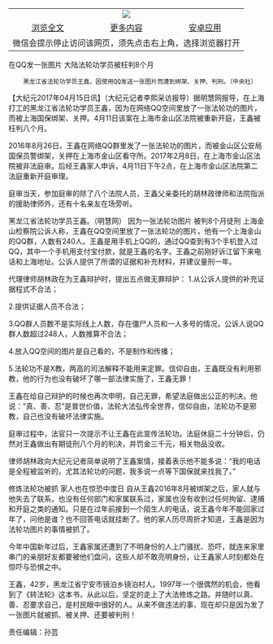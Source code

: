 

<table>
  <tr>
    <td align="center" colspan="3">
      <a href="https://github.com/ogate/ogate/blob/master/README.md"><img src="https://cloud.githubusercontent.com/assets/11880933/13434984/f430fae2-e012-11e5-814f-c2df1e82b247.jpg"/></a>
    </td>
  </tr>
  <tr>
    <td align="center">
      <a href="https://s3.ap-south-1.amazonaws.com/ogatem/oGate.htm?c817639&from=oNote">浏览全文</a>
    </td>
    <td align="center">
      <a href="https://s3.ap-south-1.amazonaws.com/ogatem/oGate.htm?from=oNote">更多内容</a>
    </td>
    <td align="center">
      <a href="https://raw.githubusercontent.com/ogate/up/master/ogate.apk">安卓应用</a>
    </td>
  </tr>
  <tr>
    <td align="center" colspan="3">
      微信会提示停止访问该网页，须先点击右上角，选择浏览器打开
    </td>
  </tr>
</table>    



在QQ发一张图片 大陆法轮功学员被枉判8个月






        黑龙江省法轮功学员王鑫，因使用QQ发送一张图片而遭到绑架、关押、判刑。（中央社）

【大纪元2017年04月15日讯】（大纪元记者李熙采访报导）据明慧网报导，在上海打工的黑龙江省法轮功学员王鑫，因为在网络QQ空间里放了一张法轮功的图片，而被上海国保绑架、关押。4月11日该案在上海市金山区法院被重新开庭，王鑫被枉判八个月。


2016年8月26日，王鑫在网络QQ群里发了一张法轮功的图片，而被金山区公安局国保员警绑架，关押在上海市金山区看守所。2017年2月8日，在上海市金山区法院被非法庭审。后经王鑫家人申诉，4月11日下午2点，在上海市金山区法院第二法庭重新开庭审理。


庭审当天，参加庭审的除了八个法院人员，王鑫父亲委托的胡林政律师和法院指派的援助律师外，还有十名亲友在场旁听。


黑龙江省法轮功学员王鑫。（明慧网）
因为一张法轮功图片 被判8个月徒刑
上海金山检察院公诉人称，王鑫在QQ空间里放了一张法轮功的图片，他有一个上海金山的QQ群，人数有240人。王鑫是用手机上QQ的，通过QQ查到有3个手机登入过QQ，其中一个手机用支付宝付款，就是王鑫的名字。王鑫之前刚好诉江留下来电话和上海地址。公诉人提供了所谓的证据和补充材料，并建议量刑一年。


代理律师胡林政在为王鑫辩护时，提出五点做无罪辩护：
1.从公诉人提供的补充证据程式不合法；


2.提供证据人员不合法；


3.QQ群人员数不是实际线上人数，存在僵尸人员和一人多号的情况，公诉人说QQ群人数超过248人，人数推算不合法；


4.放入QQ空间的图片是自己看的，不是制作和传播；


5.法轮功不是X教，两高的司法解释不能用来定罪。信仰自由，王鑫既没有利用邪教，他的行为也没有破坏了哪一部法律实施了，王鑫无罪！


王鑫在给自己辩护的时候也再次申明，自己无罪，希望法庭做出公正的判决。他说：“真、善、忍”是普世价值，法轮大法弘传全世界，信仰自由，法轮功不是邪教，自己也没有破坏法律实施。


庭审过程中，法官只一次提示不让王鑫在此宣传法轮功。法庭休庭二十分钟后，仍然对王鑫做出有期徒刑八个月的判决，并罚金三千元，相关物品没收。


律师胡林政向大纪元记者简单说明了王鑫案情，接着表示他不能多说：“我的电话是全程被监听的，尤其法轮功的问题，我多说一点等下国保就来找我了。”


修炼法轮功被抓 家人也在惊恐中度日
自从王鑫2016年8月被绑架之后，家人就与他失去了联系，也没有任何部门和家属联系过，家属也没有收到过任何拘留、逮捕和开庭之类的通知。只是在过年前接到一个陌生人的电话，说王鑫今年不能回家过年了，问他是谁？也不回答电话就挂断了。他的家人历尽周折才知道，王鑫是因为法轮功图片的事情被抓了。


今年中国新年过后，王鑫家属还遭到了不明身份的人上门骚扰、恐吓，就连来家里串门的亲朋好友都要被他们盘问，这些人却不敢亮明身份，让王鑫家人时刻都处在惊吓与恐惧之中。


王鑫，42岁，黑龙江省宁安市镜泊乡镜泊村人。1997年一个很偶然的机会，他看到了《转法轮》这本书，从此以后，坚定的走上了大法修炼之路。并随时以真、善、忍要求自己，是村民眼中很好的人。从来不做违法的事，现在却只是因为发了一张图片就被抓、被关押、还要被判刑！


责任编辑：孙芸



